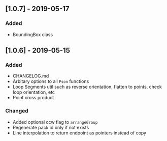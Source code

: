 ## [1.0.7] - 2019-05-17
### Added
- BoundingBox class
## [1.0.6] - 2019-05-15
### Added
- CHANGELOG.md
- Arbitary options to all `Pson` functions
- Loop Segments util such as reverse orientation, flatten to points, check loop orientation, etc
- Point cross product

### Changed
- Added optional ccw flag to `arrangeGroup`
- Regenerate pack id only if not exists
- Line interpolation to return endpoint as pointers instead of copy
